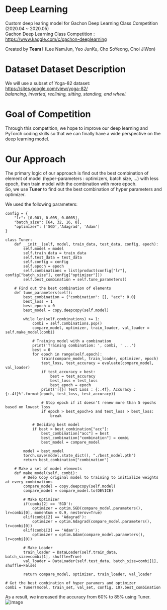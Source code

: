 # Deep Learning
Custom deep learing model for Gachon Deep Learning Class Competition (2020.04 ~ 2020.05)   
Gachon Deep Learning Class Competition : https://www.kaggle.com/c/gachon-deeplearning   
   
Created by __Team I__ (Lee NamJun, Yeo JunKu, Cho SoYeong, Choi JiWon)

# Dataset Dataset Description
We will use a subset of Yoga-82 dataset: https://sites.google.com/view/yoga-82/   
_balancing, inverted, reclining, sitting, standing, and wheel._

# Goal of Competition
Through this competition,
we hope to improve our deep learning and PyTorch coding skills so that we can finally have a wide perspective on the deep learning model.

# Our Approach
The primary logic of our approach is find out the best combination of element of model (hyper-parameters : optimizers, batch size, ...) with less epoch, then train model with the combination with more epoch.    
So, we use __Tuner__ to find out the best combination of hyper parameters and optimizer.
   
   
We used the following parameters:
~~~
config = {
    "lr": [0.001, 0.005, 0.0005],
    "batch_size": [64, 32, 16, 8],
    "optimizer": ['SGD','Adagrad', 'Adam']
}
~~~
~~~
class Tuner:
    def __init__(self, model, train_data, test_data, config, epoch):
        self.model = model
        self.train_data = train_data
        self.test_data = test_data
        self.config = config
        self.epoch = epoch
        self.combinations = list(product(config["lr"], config["batch_size"], config["optimizer"]))
        self.best_combination = self.tune_parameters()
        
    # Find out the best combination of elements
    def tune_parameters(self):
        best_combination = {"combination": [], "acc": 0.0}
        best_loss = 1
        best_epoch = 0
        best_model = copy.deepcopy(self.model)
        
        while len(self.combinations) >= 1:
            combi = self.combinations.pop()
            compare_model, optimizer, train_loader, val_loader = self.make_model(combi)
            
            # Training model with a combination
            print('Training combination: ', combi, ' ...')
            best = 0
            for epoch in range(self.epoch):
                train(compare_model, train_loader, optimizer, epoch)
                test_loss, test_accuracy = evaluate(compare_model, val_loader)
                if test_accuracy > best:
                    best = test_accuracy
                    best_loss = test_loss
                    best_epoch = epoch
                print('[{}] Test Loss : {:.4f}, Accuracy : {:.4f}%'.format(epoch, test_loss, test_accuracy))

                # Stop epoch if it doesn't renew more than 5 epochs based on lowest loss
                if epoch > best_epoch+5 and test_loss > best_loss:
                    break

            # Deciding best model
            if best > best_combination["acc"]:
                best_combination["acc"] = best
                best_combination["combination"] = combi
                best_model = compare_model
        
        model = best_model
        torch.save(model.state_dict(), "./best_model.pth")
        return best_combination["combination"]
        
    # Make a set of model elements
    def make_model(self, combi):
        # Deep Copy original model to training to initialize weights at every combinations
        compare_model = copy.deepcopy(self.model)
        compare_model = compare_model.to(DEVICE)
        
        # Make Optimizer
        if(combi[2] == 'SGD'):
            optimizer = optim.SGD(compare_model.parameters(), lr=combi[0], momentum = 0.9, nesterov=True)
        elif(combi[2] == 'Adagrad'):
            optimizer = optim.Adagrad(compare_model.parameters(), lr=combi[0])
        elif(combi[2] == 'Adam'):
            optimizer = optim.Adam(compare_model.parameters(), lr=combi[0])
        
        # Make Loader
        train_loader = DataLoader(self.train_data, batch_size=combi[1], shuffle=True)
        val_loader = DataLoader(self.test_data, batch_size=combi[1], shuffle=False)
        
        return compare_model, optimizer, train_loader, val_loader
~~~
~~~
# Get the best combination of hyper paramers and optimizer
combi = Tuner(model, train_set, val_set, config, 10).best_combination
~~~
 
As a result, we increased the accuracy from 60% to 85% using Tuner.   
![image](https://user-images.githubusercontent.com/63892688/123669792-6f99f280-d877-11eb-98ea-fdd2a8b84d89.png)

